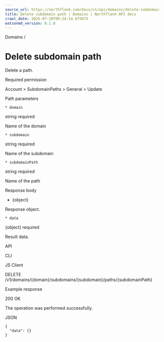 ```yaml
---
source_url: https://northflank.com/docs/v1/api/domains/delete-subdomain-path
title: Delete subdomain path | Domains | Northflank API docs
crawl_date: 2025-07-29T09:24:14.675075
watsonmd_version: 0.1.0
---
```


Domains / 

# Delete subdomain path

Delete a path.

Required permission

Account > SubdomainPaths > General > Update

Path parameters

    * domain

string required

Name of the domain

    * subdomain

string required

Name of the subdomain

    * subdomainPath

string required

Name of the path




Response body

  * {object}

Response object.

    * data

{object} required

Result data.




API

CLI

JS Client

DELETE /v1/domains/{domain}/subdomains/{subdomain}/paths/{subdomainPath}

Example response

200 OK

The operation was performed successfully.

JSON
    
    
    {
      "data": {}
    }